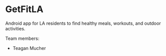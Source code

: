 # GetFitLA

Android app for LA residents to find healthy meals, workouts, and outdoor activities.

Team members:
* Teagan Mucher